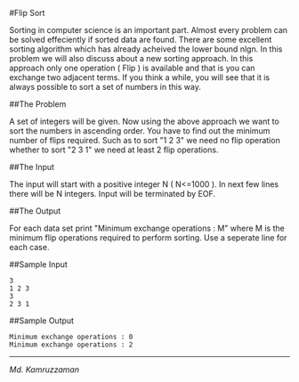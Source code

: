 #Flip Sort 

Sorting in computer science is an important part. Almost every problem can be solved effeciently if sorted data are found. There are some excellent sorting algorithm which has already acheived the lower bound nlgn. In this problem we will also discuss about a new sorting approach. In this approach only one operation ( Flip ) is available and that is you can exchange two adjacent terms. If you think a while, you will see that it is always possible to sort a set of numbers in this way.

##The Problem

A set of integers will be given. Now using the above approach we want to sort the numbers in ascending order. You have to find out the minimum number of flips required. Such as to sort "1 2 3" we need no flip operation whether to sort "2 3 1" we need at least 2 flip operations.

##The Input

The input will start with a positive integer N ( N<=1000 ). In next few lines there will be N integers. Input will be terminated by EOF.

##The Output

For each data set print "Minimum exchange operations : M" where M is the minimum flip operations required to perform sorting. Use a seperate line for each case.

##Sample Input

	3 
	1 2 3
	3
	2 3 1

##Sample Output

	Minimum exchange operations : 0
	Minimum exchange operations : 2
---
*Md. Kamruzzaman*

